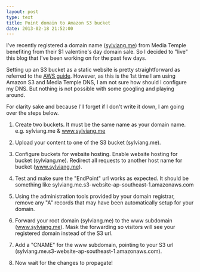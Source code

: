 ```yaml
---
layout: post
type: text
title: Point domain to Amazon S3 bucket 
date: 2013-02-18 21:52:00
---
```


I've recently registered a domain name ([sylviang.me](http://sylviang.me)) from Media Temple benefiting from their $1 valentine's day domain sale. So I decided to "live" this blog that I've been working on for the past few days. 

Setting up an S3 bucket as a static website is pretty straightforward as referred to the [AWS guide](http://docs.aws.amazon.com/AmazonS3/latest/dev/WebsiteHosting.html). However, as this is the 1st time I am using Amazon S3 and Media Temple DNS, I am not sure how should I configure my DNS. But nothing is not possible with some googling and playing around. 

For clarity sake and because I'll forget if I don't write it down, I am going over the steps below. 

1. Create two buckets. It must be the same name as your domain name. e.g. sylviang.me & www.sylviang.me

2. Upload your content to one of the S3 bucket (sylviang.me). 

3. Configure buckets for website hosting. Enable website hosting for bucket (sylviang.me). Redirect all requests to another host name for bucket (www.sylviang.me).

5. Test and make sure the "EndPoint" url works as expected. It should be something like sylviang.me.s3-website-ap-southeast-1.amazonaws.com 

6. Using the administration tools provided by your domain registrar, remove any "A" records that may have been automatically setup for your domain.

7. Forward your root domain (sylviang.me) to the www subdomain (www.sylviang.me). Mask the forwarding so visitors will see your registered domain instead of the S3 url.

8. Add a "CNAME" for the www subdomain, pointing to your S3 url (sylviang.me.s3-website-ap-southeast-1.amazonaws.com).

9. Now wait for the changes to propagate!
